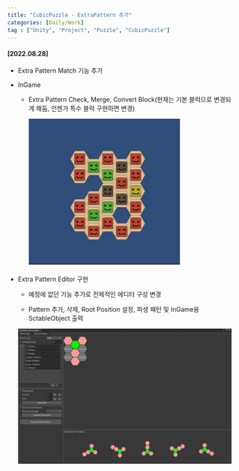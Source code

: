 ```yaml
---
title: "CubicPuzzle - ExtraPattern 추가"
categories: [Daily/Work]
tag : ["Unity", "Project", "Puzzle", "CubicPuzzle"]
---
```




#### [2022.08.28]

- Extra Pattern Match 기능 추가

- InGame

  - Extra Pattern Check, Merge, Convert Block(현재는 기본 블럭으로 변경되게 해둠, 언젠가 특수 블럭 구현하면 변경)

    ![ExtraPattern_match](https://raw.githubusercontent.com/hns17/ImageContainer/main/img/ExtraPattern_match.gif)



#### 

- Extra Pattern Editor 구현

  - 예정에 없던 기능 추가로 전체적인 에디터 구성 변경

  - Pattern 추가, 삭제, Root Position 설정, 파생 패턴 및 InGame용 SctableObject 출력

  <img src="https://raw.githubusercontent.com/hns17/ImageContainer/main/img/ExtraPattern_editor.gif" alt="ExtraPattern_editor" style="zoom: 67%;" />

  